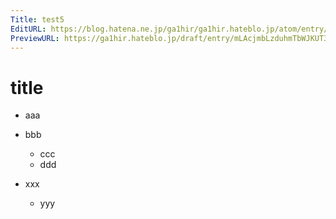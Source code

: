 ```yaml
---
Title: test5
EditURL: https://blog.hatena.ne.jp/ga1hir/ga1hir.hateblo.jp/atom/entry/6802418398312415411
PreviewURL: https://ga1hir.hateblo.jp/draft/entry/mLAcjmbLzduhmTbWJKUT3N-K3D4
---
```


# title

- aaa
- bbb
  - ccc
  - ddd
 
- xxx
  - yyy

